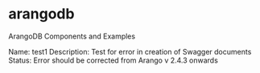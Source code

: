# arangodb
ArangoDB Components and Examples

Name: test1
Description: Test for error in creation of Swagger documents
Status: Error should be corrected from Arango v 2.4.3 onwards

